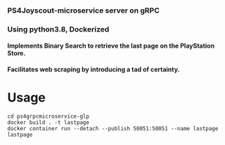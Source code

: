 ### PS4Joyscout-microservice server on gRPC
### Using python3.8, Dockerized

#### Implements Binary Search to retrieve the last page on the PlayStation Store.
#### Facilitates web scraping by introducing a tad of certainty.

# Usage
```
cd ps4grpcmicroservice-glp
docker build . -t lastpage
docker container run --detach --publish 50051:50051 --name lastpage lastpage
```
